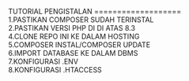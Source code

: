 TUTORIAL PENGISTALAN 
=================== <br>
1.PASTIKAN COMPOSER SUDAH TERINSTAL <br>
2.PASTIKAN VERSI PHP DI DI ATAS 8.3 <br>
4.CLONE REPO INI KE DALAM HOSTING  <br>
5.COMPOSER INSTAL/COMPOSER UPDATE <br>
6.IMPORT DATABASE KE DALAM DBMS <br>
7.KONFIGURASI .ENV <br>
8.KONFIGURASI .HTACCESS <br>
